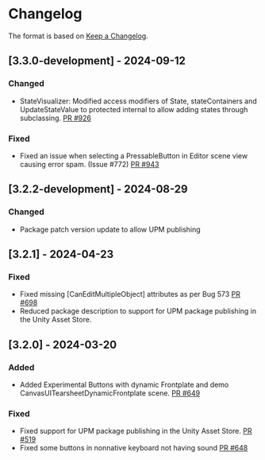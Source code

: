 # Changelog

The format is based on [Keep a Changelog](https://keepachangelog.com/en/1.1.0/).

## [3.3.0-development] - 2024-09-12

### Changed

* StateVisualizer: Modified access modifiers of State, stateContainers and UpdateStateValue to protected internal to allow adding states through subclassing. [PR #926](https://github.com/MixedRealityToolkit/MixedRealityToolkit-Unity/pull/926)

### Fixed

* Fixed an issue when selecting a PressableButton in Editor scene view causing error spam. (Issue #772) [PR #943](https://github.com/MixedRealityToolkit/MixedRealityToolkit-Unity/pull/943)

## [3.2.2-development] - 2024-08-29

### Changed

* Package patch version update to allow UPM publishing

## [3.2.1] - 2024-04-23

### Fixed

* Fixed missing [CanEditMultipleObject] attributes as per Bug 573 [PR #698](https://github.com/MixedRealityToolkit/MixedRealityToolkit-Unity/pull/698)
* Reduced package description to support for UPM package publishing in the Unity Asset Store.

## [3.2.0] - 2024-03-20

### Added

* Added Experimental Buttons with dynamic Frontplate and demo CanvasUITearsheetDynamicFrontplate scene. [PR #649](https://github.com/MixedRealityToolkit/MixedRealityToolkit-Unity/pull/649)

### Fixed

* Fixed support for UPM package publishing in the Unity Asset Store. [PR #519](https://github.com/MixedRealityToolkit/MixedRealityToolkit-Unity/pull/519)
* Fixed some buttons in nonnative keyboard not having sound [PR #648](https://github.com/MixedRealityToolkit/MixedRealityToolkit-Unity/pull/648)
